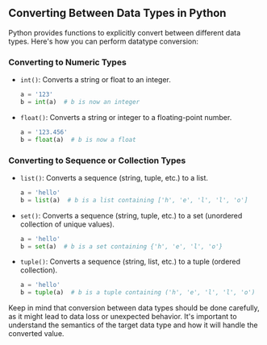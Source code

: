 ## Converting Between Data Types in Python

Python provides functions to explicitly convert between different data types. Here's how you can perform datatype conversion:

### Converting to Numeric Types

- `int()`: Converts a string or float to an integer.
  ```python
  a = '123'
  b = int(a)  # b is now an integer
  ```

- `float()`: Converts a string or integer to a floating-point number.
  ```python
  a = '123.456'
  b = float(a)  # b is now a float
  ```

### Converting to Sequence or Collection Types

- `list()`: Converts a sequence (string, tuple, etc.) to a list.
  ```python
  a = 'hello'
  b = list(a)  # b is a list containing ['h', 'e', 'l', 'l', 'o']
  ```

- `set()`: Converts a sequence (string, tuple, etc.) to a set (unordered collection of unique values).
  ```python
  a = 'hello'
  b = set(a)  # b is a set containing {'h', 'e', 'l', 'o'}
  ```

- `tuple()`: Converts a sequence (string, list, etc.) to a tuple (ordered collection).
  ```python
  a = 'hello'
  b = tuple(a)  # b is a tuple containing ('h', 'e', 'l', 'l', 'o')
  ```

Keep in mind that conversion between data types should be done carefully, as it might lead to data loss or unexpected behavior. It's important to understand the semantics of the target data type and how it will handle the converted value.